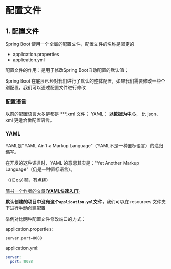 # 配置文件

## 1. 配置文件

Spring Boot 使用一个全局的配置文件，配置文件的名称是固定的

- application.properties
- application.yml

配置文件的作用：是用于修改Spring Boot自动配置的默认值；

Spring Boot 在底层已经对我们进行了默认的整体配置，如果我们需要修改一些个别配置，我们可以通过配置文件进行修改

### 配置语言

以前的配置语言大多是都是 ***.xml 文件；
YAML： **以数据为中心**， 比 json、xml 更适合做配置语言。

### YAML

YAML是"YAML Ain't a Markup Language"（YAML不是一种置标语言）的递归缩写。

在开发的这种语言时，YAML 的意思其实是："Yet Another Markup Language"（仍是一种置标语言）。

（(⊙o⊙)额，有点绕）

[简书一个作者的文章(**YAML快速入门**)](https://www.jianshu.com/p/97222440cd08)

**默认创建的项目中没有这个`application.yml`文件**，我们可以在 resources 文件夹下进行手动创建配置

举例对比两种配置文件修改端口的方式：

application.properties:

```properties
server.port=8088
```

application.yml:

```yaml
server:
  port: 8088
```